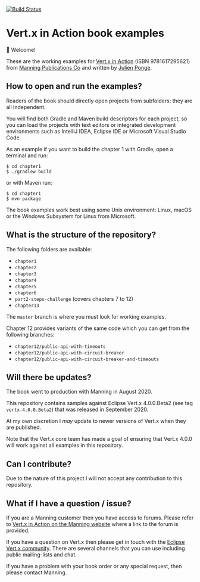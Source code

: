 [![Build Status](https://travis-ci.com/jponge/vertx-in-action.svg?branch=master)](https://travis-ci.com/jponge/vertx-in-action)

# Vert.x in Action book examples

👋 Welcome!

These are the working examples for [Vert.x in Action](https://www.manning.com/books/vertx-in-action) (ISBN 9781617295621) from [Manning Publications Co](https://www.manning.com/) and written by [Julien Ponge](https://julien.ponge.org/).

## How to open and run the examples?

Readers of the book should directly open projects from subfolders: they are all independent.

You will find both Gradle and Maven build descriptors for each project, so you can load the projects with text editors or integrated development environments such as IntelliJ IDEA, Eclipse IDE or Microsoft Visual Studio Code.

As an example if you want to build the chapter 1 with Gradle, open a terminal and run:

    $ cd chapter1
    $ ./gradlew build

or with Maven run:

    $ cd chapter1
    $ mvn package

The book examples work best using some Unix environment: Linux, macOS or the Windows Subsystem for Linux from Microsoft.

## What is the structure of the repository?

The following folders are available:

* `chapter1`
* `chapter2`
* `chapter3`
* `chapter4`
* `chapter5`
* `chapter6`
* `part2-steps-challenge` (covers chapters 7 to 12)
* `chapter13`

The `master` branch is where you must look for working examples.

Chapter 12 provides variants of the same code which you can get from the following branches:

* `chapter12/public-api-with-timeouts`
* `chapter12/public-api-with-circuit-breaker`
* `chapter12/public-api-with-circuit-breaker-and-timeouts`

## Will there be updates?

The book went to production with Manning in August 2020.

This repository contains samples against Eclipse Vert.x 4.0.0.Beta2 (see tag `vertx-4.0.0.Beta2`) that was released in September 2020.

At my own discretion I _may_ update to newer versions of Vert.x when they are published.

Note that the Vert.x core team has made a goal of ensuring that Vert.x 4.0.0 will work against all examples in this repository.

## Can I contribute?

Due to the nature of this project I will not accept any contribution to this repository.

## What if I have a question / issue?

If you are a Manning customer then you have access to forums.
Please refer to [Vert.x in Action on the Manning website](https://www.manning.com/books/vertx-in-action) where a link to the forum is provided.

If you have a question on Vert.x then please get in touch with the [Eclipse Vert.x community](https://vertx.io).
There are several channels that you can use including public mailing-lists and chat.

If you have a problem with your book order or any special request, then please contact Manning.
